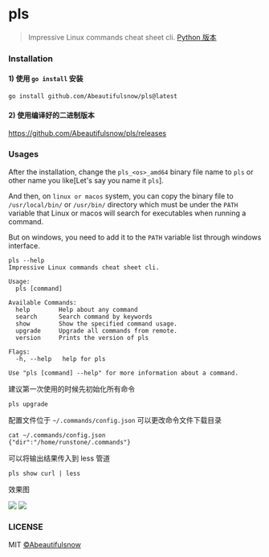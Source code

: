
# pls

> Impressive Linux commands cheat sheet cli. [Python 版本](https://github.com/chenjiandongx/how)

### Installation

#### 1) 使用 `go install` 安装 

```shell
go install github.com/Abeautifulsnow/pls@latest
```

#### 2) 使用编译好的二进制版本

https://github.com/Abeautifulsnow/pls/releases

### Usages

After the installation, change the `pls_<os>_amd64` binary file name to `pls` or other name you like[Let's say you name it `pls`].

And then, on `linux or macos` system, you can copy the binary file to `/usr/local/bin/` or `/usr/bin/` directory which must be under the `PATH` variable that Linux or macos will search for executables when running a command.

But on windows, you need to add it to the `PATH` variable list through windows interface.

```shell
pls --help
Impressive Linux commands cheat sheet cli.

Usage:
  pls [command]

Available Commands:
  help        Help about any command
  search      Search command by keywords
  show        Show the specified command usage.
  upgrade     Upgrade all commands from remote.
  version     Prints the version of pls

Flags:
  -h, --help   help for pls

Use "pls [command] --help" for more information about a command.
```

建议第一次使用的时候先初始化所有命令
```shell
pls upgrade
```

配置文件位于 `~/.commands/config.json` 可以更改命令文件下载目录

```shell
cat ~/.commands/config.json
{"dir":"/home/runstone/.commands"}
```

可以将输出结果传入到 less 管道
```shell
pls show curl | less
```

效果图

![](https://user-images.githubusercontent.com/19553554/122259619-f1e3f780-cf04-11eb-949e-763d82a4e3b9.png)
![](https://user-images.githubusercontent.com/19553554/122258451-a0873880-cf03-11eb-865f-067416787cb7.png)


### LICENSE

MIT [©Abeautifulsnow](https://github.com/Abeautifulsnow)
